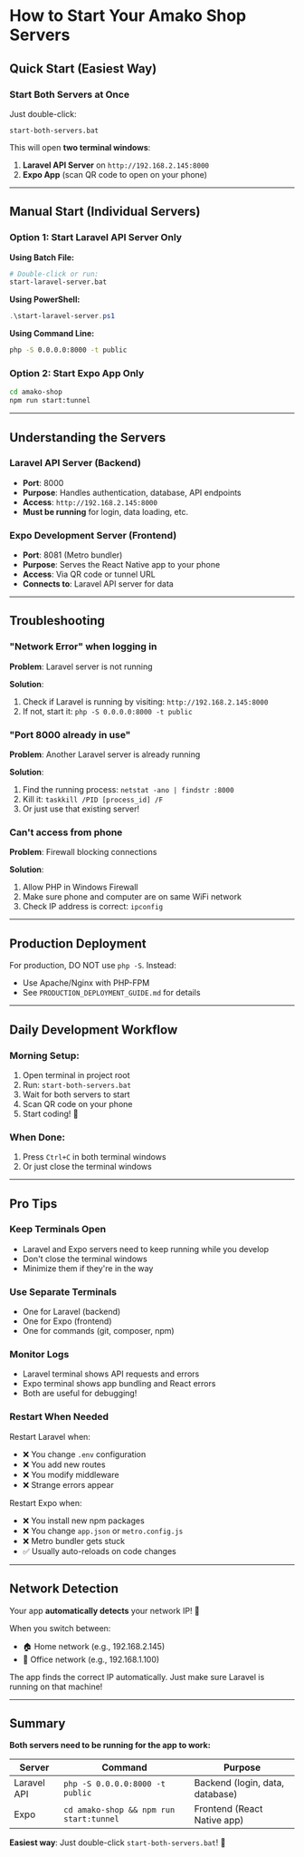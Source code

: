 # How to Start Your Amako Shop Servers

## Quick Start (Easiest Way)

### Start Both Servers at Once
Just double-click:
```
start-both-servers.bat
```

This will open **two terminal windows**:
1. **Laravel API Server** on `http://192.168.2.145:8000`
2. **Expo App** (scan QR code to open on your phone)

---

## Manual Start (Individual Servers)

### Option 1: Start Laravel API Server Only

**Using Batch File:**
```bash
# Double-click or run:
start-laravel-server.bat
```

**Using PowerShell:**
```powershell
.\start-laravel-server.ps1
```

**Using Command Line:**
```bash
php -S 0.0.0.0:8000 -t public
```

### Option 2: Start Expo App Only

```bash
cd amako-shop
npm run start:tunnel
```

---

## Understanding the Servers

### Laravel API Server (Backend)
- **Port**: 8000
- **Purpose**: Handles authentication, database, API endpoints
- **Access**: `http://192.168.2.145:8000`
- **Must be running** for login, data loading, etc.

### Expo Development Server (Frontend)
- **Port**: 8081 (Metro bundler)
- **Purpose**: Serves the React Native app to your phone
- **Access**: Via QR code or tunnel URL
- **Connects to**: Laravel API server for data

---

## Troubleshooting

### "Network Error" when logging in
**Problem**: Laravel server is not running

**Solution**: 
1. Check if Laravel is running by visiting: `http://192.168.2.145:8000`
2. If not, start it: `php -S 0.0.0.0:8000 -t public`

### "Port 8000 already in use"
**Problem**: Another Laravel server is already running

**Solution**:
1. Find the running process: `netstat -ano | findstr :8000`
2. Kill it: `taskkill /PID [process_id] /F`
3. Or just use that existing server!

### Can't access from phone
**Problem**: Firewall blocking connections

**Solution**:
1. Allow PHP in Windows Firewall
2. Make sure phone and computer are on same WiFi network
3. Check IP address is correct: `ipconfig`

---

## Production Deployment

For production, DO NOT use `php -S`. Instead:
- Use Apache/Nginx with PHP-FPM
- See `PRODUCTION_DEPLOYMENT_GUIDE.md` for details

---

## Daily Development Workflow

### Morning Setup:
1. Open terminal in project root
2. Run: `start-both-servers.bat`
3. Wait for both servers to start
4. Scan QR code on your phone
5. Start coding! 🚀

### When Done:
1. Press `Ctrl+C` in both terminal windows
2. Or just close the terminal windows

---

## Pro Tips

### Keep Terminals Open
- Laravel and Expo servers need to keep running while you develop
- Don't close the terminal windows
- Minimize them if they're in the way

### Use Separate Terminals
- One for Laravel (backend)
- One for Expo (frontend)
- One for commands (git, composer, npm)

### Monitor Logs
- Laravel terminal shows API requests and errors
- Expo terminal shows app bundling and React errors
- Both are useful for debugging!

### Restart When Needed
Restart Laravel when:
- ❌ You change `.env` configuration
- ❌ You add new routes
- ❌ You modify middleware
- ❌ Strange errors appear

Restart Expo when:
- ❌ You install new npm packages
- ❌ You change `app.json` or `metro.config.js`
- ❌ Metro bundler gets stuck
- ✅ Usually auto-reloads on code changes

---

## Network Detection

Your app **automatically detects** your network IP! 🎉

When you switch between:
- 🏠 Home network (e.g., 192.168.2.145)
- 🏢 Office network (e.g., 192.168.1.100)

The app finds the correct IP automatically. Just make sure Laravel is running on that machine!

---

## Summary

**Both servers need to be running for the app to work:**

| Server | Command | Purpose |
|--------|---------|---------|
| Laravel API | `php -S 0.0.0.0:8000 -t public` | Backend (login, data, database) |
| Expo | `cd amako-shop && npm run start:tunnel` | Frontend (React Native app) |

**Easiest way**: Just double-click `start-both-servers.bat`! 🚀

